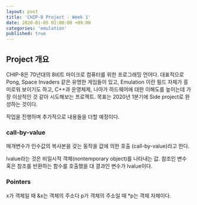 ```yaml
---
layout: post
title: 'CHIP-8 Project - Week 1'
date: 2020-01-05 01:00:00 +09:00
categories: 'emulation'
published: true
---
```


## Project 개요

CHIP-8은 70년대의 8비트 마이크로 컴퓨터를 위한 프로그래밍 언어다.
대표적으로 Pong, Space Invaders 같은 유명한 게임들이 있고,
Emulation 이란 필드 자체가 흥미로워 보이기도 하고, C++과 운영체제, 나아가 하드웨어에 대한 이해도를 높이는데 가장 이상적인 것 같아 시도해보는 프로젝트.
목표는 2020년 1분기에 Side project로 완성하는 것이다.

작업을 진행하며 추가적으로 내용들을 더할 예정이다.

### call-by-value

매개변수가 인수값의 복사본을 갖는 동작을 값에 의한 호출 (call-by-value)라고 한다.

lvalue라는 것은 비일시적 객체(nontemporary object)를 나타내는 값. 참조인 변수 혹은 참조를 반환하는 함수를 호출했을 대 결과인 변수가 lvalue이다.

### Pointers

x가 객체일 때 &x는 객체의 주소다
p가 객체의 주소일 때 \*p는 객체 자체이다.
